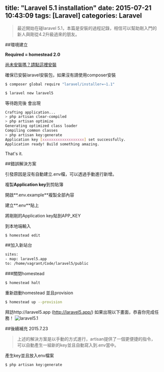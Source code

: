 title: "Laravel 5.1 installation"
date: 2015-07-21 10:43:09
tags: [Laravel]
categories: Laravel
---
>最近開始在碰laravel 5.1，本篇是安裝的過程記錄，相信可以幫助剛入門的新人與剛從4.2升級過來的朋友。

##環境建立

**Required = homestead 2.0**

[尚未安裝嗎？請點這裡安裝](http://yish.im/2015/03/22/Homestead-2-0-on-Ubuntu/)

確保已安裝laravel安裝包，如果沒有請使用composer安裝
``` bash
$ composer global require "laravel/installer=~1.1"
```

``` bash
$ laravel new laravel5
```

等待跑完後 會出現

``` bash
Crafting application...
> php artisan clear-compiled
> php artisan optimize
Generating optimized class loader
Compiling common classes
> php artisan key:generate
Application key [xxxxxxxxxxxxxxxxxxx] set successfully.
Application ready! Build something amazing.
```

That's it.

##錯誤解決方案

引發原因是沒有自動建立.env檔，可以透過手動進行新增。

複製**Application key**到剪貼簿

開啟**.env.example**複製全部內容

建立**.env**貼上

將剛剛的Application key貼到APP_KEY

到本地端輸入

``` bash
$ homestead edit
```

##加入新站台
``` bash
sites:
- map: laravel5.app
to: /home/vagrant/Code/laravel5/public
```

###關閉homestead
``` bash
$ homestead halt
```

重新啟動homestead 並且provision
``` bash
$ homestead up --provision
```

拜訪http://laravel5.app (http://laravel5.app/)
如果出現以下畫面，恭喜你完成任務！
![laravel5.1](http://i.imgur.com/U69PqFC.png)

##後續補充 2015.7.23
>上述的解決方案是以手動的方式進行，artisan提供了一個更便捷的指令，可以自動產生一組新的key並且自動寫入到.env當中。

產生key並且放入env檔案
```
$ php artisan key:generate
```